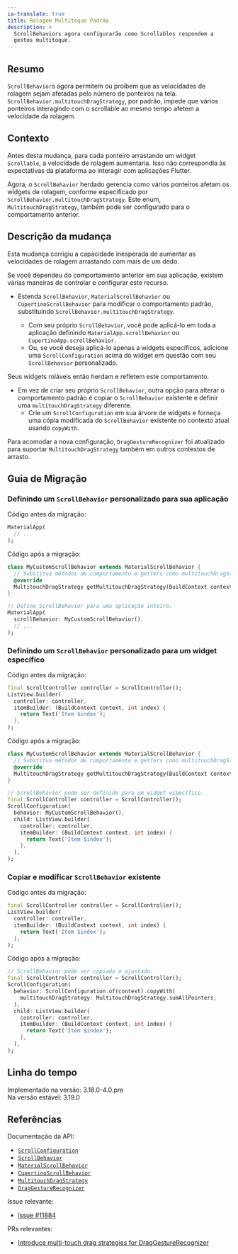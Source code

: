 ```yaml
---
ia-translate: true
title: Rolagem Multitoque Padrão
description: >
  ScrollBehaviors agora configurarão como Scrollables respondem a
  gestos multitoque.
---
```


## Resumo

`ScrollBehavior`s agora permitem ou proíbem que as velocidades de rolagem sejam
afetadas pelo número de ponteiros na tela.
`ScrollBehavior.multitouchDragStrategy`, por padrão, impede que vários ponteiros
interagindo com o scrollable ao mesmo tempo afetem a velocidade da rolagem.

## Contexto

Antes desta mudança, para cada ponteiro arrastando um widget `Scrollable`, a
velocidade de rolagem aumentaria. Isso não correspondia às expectativas da
plataforma ao interagir com aplicações Flutter.

Agora, o `ScrollBehavior` herdado gerencia como vários ponteiros afetam os
widgets de rolagem, conforme especificado por
`ScrollBehavior.multitouchDragStrategy`. Este enum, `MultitouchDragStrategy`,
também pode ser configurado para o comportamento anterior.

## Descrição da mudança

Esta mudança corrigiu a capacidade inesperada de aumentar as velocidades de
rolagem arrastando com mais de um dedo.

Se você dependeu do comportamento anterior em sua aplicação, existem várias
maneiras de controlar e configurar este recurso.

- Estenda `ScrollBehavior`, `MaterialScrollBehavior` ou
  `CupertinoScrollBehavior` para modificar o comportamento padrão,
  substituindo `ScrollBehavior.multitouchDragStrategy`.

    - Com seu próprio `ScrollBehavior`, você pode aplicá-lo em toda a aplicação
      definindo `MaterialApp.scrollBehavior` ou `CupertinoApp.scrollBehavior`.
    - Ou, se você deseja aplicá-lo apenas a widgets específicos, adicione uma
      `ScrollConfiguration` acima do widget em questão com seu `ScrollBehavior`
      personalizado.

Seus widgets roláveis então herdam e refletem este comportamento.

- Em vez de criar seu próprio `ScrollBehavior`, outra opção para alterar o
  comportamento padrão é copiar o `ScrollBehavior` existente e definir uma
  `multitouchDragStrategy` diferente.
    - Crie um `ScrollConfiguration` em sua árvore de widgets e forneça uma cópia
      modificada do `ScrollBehavior` existente no contexto atual usando
      `copyWith`.

Para acomodar a nova configuração, `DragGestureRecognizer` foi atualizado para
suportar `MultitouchDragStrategy` também em outros contextos de arrasto.

## Guia de Migração

### Definindo um `ScrollBehavior` personalizado para sua aplicação

Código antes da migração:

```dart
MaterialApp(
  // ...
);
```

Código após a migração:

```dart
class MyCustomScrollBehavior extends MaterialScrollBehavior {
  // Substitua métodos de comportamento e getters como multitouchDragStrategy
  @override
  MultitouchDragStrategy getMultitouchDragStrategy(BuildContext context) => MultitouchDragStrategy.sumAllPointers;
}

// Define ScrollBehavior para uma aplicação inteira.
MaterialApp(
  scrollBehavior: MyCustomScrollBehavior(),
  // ...
);
```

### Definindo um `ScrollBehavior` personalizado para um widget específico

Código antes da migração:

```dart
final ScrollController controller = ScrollController();
ListView.builder(
  controller: controller,
  itemBuilder: (BuildContext context, int index) {
    return Text('Item $index');
  },
);
```

Código após a migração:

```dart
class MyCustomScrollBehavior extends MaterialScrollBehavior {
  // Substitua métodos de comportamento e getters como multitouchDragStrategy
  @override
  MultitouchDragStrategy getMultitouchDragStrategy(BuildContext context) => MultitouchDragStrategy.sumAllPointers;
}

// ScrollBehavior pode ser definido para um widget específico.
final ScrollController controller = ScrollController();
ScrollConfiguration(
  behavior: MyCustomScrollBehavior(),
  child: ListView.builder(
    controller: controller,
    itemBuilder: (BuildContext context, int index) {
      return Text('Item $index');
    },
  ),
);
```

### Copiar e modificar `ScrollBehavior` existente

Código antes da migração:

```dart
final ScrollController controller = ScrollController();
ListView.builder(
  controller: controller,
  itemBuilder: (BuildContext context, int index) {
    return Text('Item $index');
  },
);
```

Código após a migração:

```dart
// ScrollBehavior pode ser copiado e ajustado.
final ScrollController controller = ScrollController();
ScrollConfiguration(
  behavior: ScrollConfiguration.of(context).copyWith(
    multitouchDragStrategy: MultitouchDragStrategy.sumAllPointers,
  ),
  child: ListView.builder(
    controller: controller,
    itemBuilder: (BuildContext context, int index) {
      return Text('Item $index');
    },
  ),
);
```

## Linha do tempo

Implementado na versão: 3.18.0-4.0.pre<br>
Na versão estável: 3.19.0

## Referências

Documentação da API:

* [`ScrollConfiguration`][]
* [`ScrollBehavior`][]
* [`MaterialScrollBehavior`][]
* [`CupertinoScrollBehavior`][]
* [`MultitouchDragStrategy`][]
* [`DragGestureRecognizer`][]

Issue relevante:

* [Issue #11884][]

PRs relevantes:

* [Introduce multi-touch drag strategies for DragGestureRecognizer][]

[`ScrollConfiguration`]: {{site.api}}/flutter/widgets/ScrollConfiguration-class.html
[`ScrollBehavior`]: {{site.api}}/flutter/widgets/ScrollBehavior-class.html
[`MaterialScrollBehavior`]: {{site.api}}/flutter/material/MaterialScrollBehavior-class.html
[`CupertinoScrollBehavior`]: {{site.api}}/flutter/cupertino/CupertinoScrollBehavior-class.html
[`MultitouchDragStrategy`]: {{site.api}}/flutter/gestures/MultitouchDragStrategy.html
[`DragGestureRecognizer`]: {{site.api}}/flutter/gestures/DragGestureRecognizer-class.html
[Issue #11884]: {{site.repo.flutter}}/issues/11884
[Introduce multi-touch drag strategies for DragGestureRecognizer]: {{site.repo.flutter}}/pull/136708
